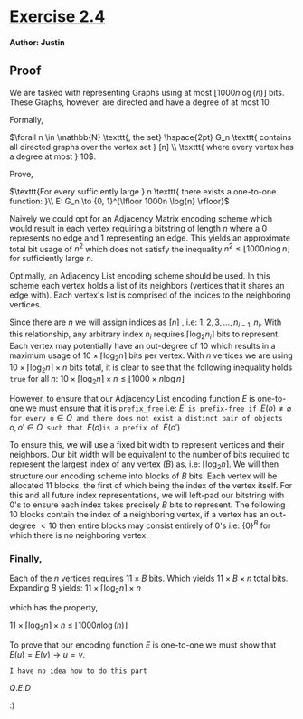 # [Exercise 2.4](https://introtcs.org/public/lec_02_representation.html#exercises)

#### Author: Justin

## Proof

We are tasked with representing Graphs using at most $\lfloor 1000n \log(n)\rfloor$ bits. These Graphs, however, are directed and have a degree of at most $10$.

Formally,

$\forall n \in \mathbb{N} \texttt{, the set} \hspace{2pt} G_n \texttt{ contains all directed graphs over the vertex set } [n] \\ \texttt{ where every vertex has a degree at most } 10$.

Prove,

$\texttt{For every sufficiently large } n \texttt{ there exists a one-to-one function: }\\ E: G_n \to {0, 1}^{\lfloor 1000n \log{n} \rfloor}$

Naively we could opt for an Adjacency Matrix encoding scheme which would result in each vertex requiring a bitstring of length $n$ where a $0$ represents no edge and $1$ representing an edge. This yields an approximate total bit usage of $n^2$ which does not satisfy the inequality $n^2 \le \lfloor 1000n\log{n} \rfloor$ for sufficiently large $n$.

Optimally, an Adjacency List encoding scheme should be used. In this scheme each vertex holds a list of its neighbors (vertices that it shares an edge with). Each vertex's list is comprised of the indices to the neighboring vertices.

Since there are $n$ we will assign indices as $[n]$ , i.e: ${1, 2, 3, ..., n_{i-1}, n_i}$. With this relationship, any arbitrary index $n_i$ requires $\lceil{\log_2{n_i}}\rceil$ bits to represent. Each vertex may potentially have an out-degree of $10$ which results in a maximum usage of $10 \times \lceil{\log_2{n}}\rceil$ bits per vertex. With $n$ vertices we are using $10 \times \lceil{\log_2{n}}\rceil \times n$ bits total, it is clear to see that the following inequality holds `true` for all $n$: $10 \times \lceil{\log_2{n}} \rceil \times n \le \lfloor 1000 \times n \log{n}\rfloor$

However, to ensure that our Adjacency List encoding function $E$ is one-to-one we must ensure that it is `prefix_free` i.e: $E \texttt{ is prefix-free if } E(o) \neq \varnothing \texttt{ for every o} \in O  \texttt{ and there does not exist a distinct pair of objects } o, o' \in O \texttt{ such that } E(o) \texttt{is a prefix of } E(o')$

<!-- To show this, we need to expand our encoding language from ${\{0, 1\}}$ to ${\{00, 11, 01, 10\}} \texttt{ wherein } 00 \to 0, 11 \to 1, 01 \to |, 10 \to ||$ -->

To ensure this, we will use a fixed bit width to represent vertices and their neighbors. Our bit width will be equivalent to the number of bits required to represent the largest index of any vertex $(B)$ as, i.e: $\lceil \log_2{n} \rceil$. We will then structure our encoding scheme into blocks of $B$ bits. Each vertex will be allocated $11$ blocks, the first of which being the index of the vertex itself. For this and all future index representations, we will left-pad our bitstring with $0$'s to ensure each index takes precisely $B$ bits to represent. The following $10$ blocks contain the index of a neighboring vertex, if a vertex has an out-degree $<10$ then entire blocks may consist entirely of $0$'s i.e: ${\{0\}}^B$ for which there is no neighboring vertex.

### Finally,

Each of the $n$ vertices requires $11 \times B$ bits. Which yields $11 \times B \times n$ total bits. Expanding $B$ yields: $11 \times \lceil\log_2{n}\rceil \times n$

which has the property,

$11 \times \lceil\log_2{n}\rceil \times n$ $\le$ $\lfloor 1000n \log(n)\rfloor$

To prove that our encoding function $E$ is one-to-one we must show that $E(u) = E(v) \rightarrow u = v$.

$\texttt{I have no idea how to do this part}$

$Q.E.D$

:)
